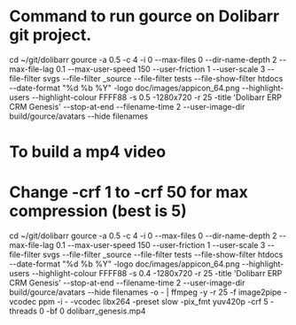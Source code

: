# Command to run gource on Dolibarr git project.

cd ~/git/dolibarr
gource -a 0.5 -c 4 -i 0 --max-files 0 --dir-name-depth 2 --max-file-lag 0.1 --max-user-speed 150 --user-friction 1 --user-scale 3 --file-filter svgs --file-filter _source --file-filter tests --file-show-filter htdocs --date-format "%d %b %Y" -logo doc/images/appicon_64.png --highlight-users --highlight-colour FFFF88 -s 0.5 -1280x720 -r 25 -title 'Dolibarr ERP CRM Genesis' --stop-at-end --filename-time 2 --user-image-dir build/gource/avatars --hide filenames


# To build a mp4 video
# Change -crf 1 to -crf 50 for max compression (best is 5)
cd ~/git/dolibarr
gource -a 0.5 -c 4 -i 0 --max-files 0 --dir-name-depth 2 --max-file-lag 0.1 --max-user-speed 150 --user-friction 1 --user-scale 3 --file-filter svgs --file-filter _source --file-filter tests --file-show-filter htdocs --date-format "%d %b %Y" -logo doc/images/appicon_64.png --highlight-users --highlight-colour FFFF88 -s 0.4 -1280x720 -r 25 -title 'Dolibarr ERP CRM Genesis' --stop-at-end --filename-time 2 --user-image-dir build/gource/avatars --hide filenames -o - | ffmpeg -y -r 25 -f image2pipe -vcodec ppm -i - -vcodec libx264 -preset slow -pix_fmt yuv420p -crf 5 -threads 0 -bf 0 dolibarr_genesis.mp4 
